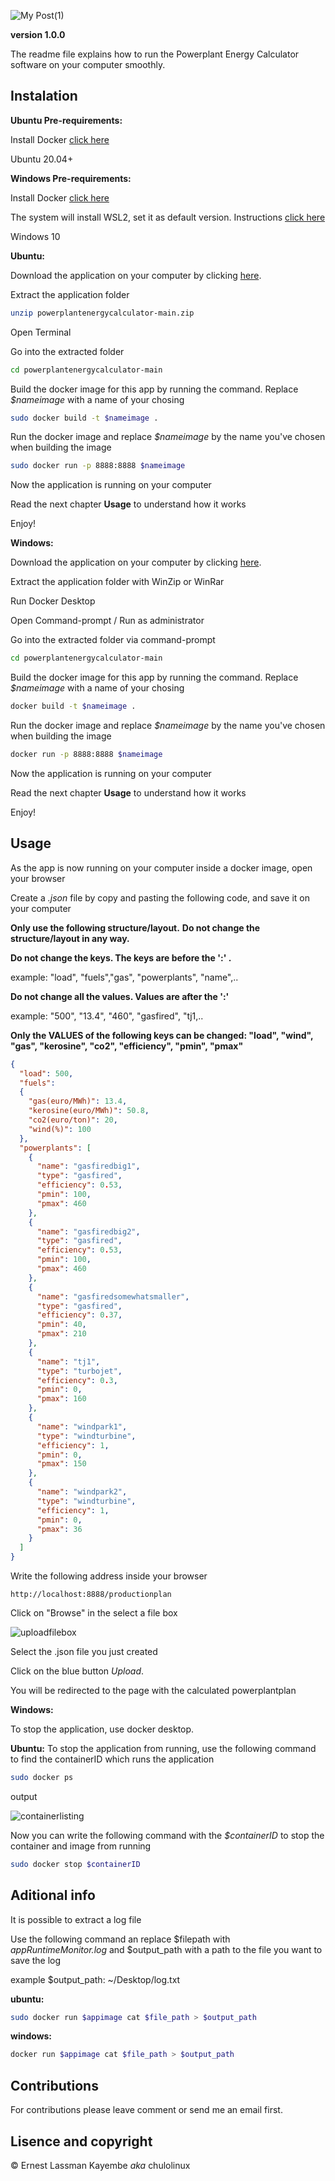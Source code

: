 ![My Post(1)](https://user-images.githubusercontent.com/65361748/120073861-6c55f000-c09a-11eb-82fd-58c42e8c02e2.png)


**version 1.0.0**

The readme file explains how to run the Powerplant Energy Calculator software on your computer smoothly.

## Instalation


**Ubuntu Pre-requirements:**

Install Docker [click here](https://docs.docker.com/engine/install/ubuntu/)

Ubuntu 20.04+

**Windows Pre-requirements:**

Install Docker [click here](https://docs.microsoft.com/en-us/virtualization/windowscontainers/quick-start/set-up-environment?tabs=Windows-10)

The system will install WSL2, set it as default version. Instructions [click here](https://docs.microsoft.com/en-us/windows/wsl/install-win10#step-4---download-the-linux-kernel-update-package)

Windows 10

**Ubuntu:**

Download the application on your computer by clicking [here](https://github.com/ernesto03/powerplantenergycalculator/archive/refs/heads/main.zip).

Extract the application folder
```sh
unzip powerplantenergycalculator-main.zip
```
Open Terminal

Go into the extracted folder
```sh
cd powerplantenergycalculator-main
```
Build the docker image for this app by running the command. Replace *$nameimage* with a name of your chosing
```sh
sudo docker build -t $nameimage .
```
Run the docker image and replace *$nameimage* by the name you've chosen when building the image
```sh
sudo docker run -p 8888:8888 $nameimage
```
Now the application is running on your computer

Read the next chapter **Usage** to understand how it works

Enjoy!

**Windows:**

Download the application on your computer by clicking [here](https://github.com/ernesto03/powerplantenergycalculator/archive/refs/heads/main.zip).

Extract the application folder with WinZip or WinRar

Run Docker Desktop

Open Command-prompt / Run as administrator

Go into the extracted folder via command-prompt
```sh
cd powerplantenergycalculator-main
```
Build the docker image for this app by running the command. Replace *$nameimage* with a name of your chosing
```sh
docker build -t $nameimage .
```
Run the docker image and replace *$nameimage* by the name you've chosen when building the image
```sh
docker run -p 8888:8888 $nameimage
```
Now the application is running on your computer

Read the next chapter **Usage** to understand how it works

Enjoy!

## Usage

As the app is now running on your computer inside a docker image, open your browser

Create a *.json* file by copy and pasting the following code, and save it on your computer

**Only use the following structure/layout.**
**Do not change the structure/layout in any way.**

**Do not change the keys. The keys are before the ':' .**

example: "load", "fuels","gas", "powerplants", "name",..

**Do not change all the values. Values are after the ':'**

example: "500", "13.4", "460", "gasfired", "tj1,..

**Only the VALUES of the following keys can be changed: "load", "wind", "gas", "kerosine", "co2", "efficiency", "pmin", "pmax"**

```json
{
  "load": 500,
  "fuels":
  {
    "gas(euro/MWh)": 13.4,
    "kerosine(euro/MWh)": 50.8,
    "co2(euro/ton)": 20,
    "wind(%)": 100
  },
  "powerplants": [
    {
      "name": "gasfiredbig1",
      "type": "gasfired",
      "efficiency": 0.53,
      "pmin": 100,
      "pmax": 460
    },
    {
      "name": "gasfiredbig2",
      "type": "gasfired",
      "efficiency": 0.53,
      "pmin": 100,
      "pmax": 460
    },
    {
      "name": "gasfiredsomewhatsmaller",
      "type": "gasfired",
      "efficiency": 0.37,
      "pmin": 40,
      "pmax": 210
    },
    {
      "name": "tj1",
      "type": "turbojet",
      "efficiency": 0.3,
      "pmin": 0,
      "pmax": 160
    },
    {
      "name": "windpark1",
      "type": "windturbine",
      "efficiency": 1,
      "pmin": 0,
      "pmax": 150
    },
    {
      "name": "windpark2",
      "type": "windturbine",
      "efficiency": 1,
      "pmin": 0,
      "pmax": 36
    }
  ]
}
```


Write the following address inside your browser 
```
http://localhost:8888/productionplan
```

Click on "Browse" in the select a file box

![uploadfilebox](https://user-images.githubusercontent.com/65361748/120082510-c28b5900-c0c3-11eb-89f7-a0065bb043b6.png)

Select the .json file you just created

Click on the blue button *Upload*.

You will be redirected to the page with the calculated powerplantplan

**Windows:**

To stop the application, use docker desktop.

**Ubuntu:**
To stop the application from running, use the following command to find the containerID which runs the application
```sh
sudo docker ps
```
output

![containerlisting](https://user-images.githubusercontent.com/65361748/120083887-32054680-c0cc-11eb-9314-0235fe99238d.png)

Now you can write the following command with the *$containerID* to stop the container and image from running
```sh
sudo docker stop $containerID
```
## Aditional info

It is possible to extract a log file

Use the following command an replace $filepath with *appRuntimeMonitor.log* and $output_path with a path to the file you want to save the log

example $output_path: ~/Desktop/log.txt

**ubuntu:**
```sh
sudo docker run $appimage cat $file_path > $output_path
```
**windows:**
```sh
docker run $appimage cat $file_path > $output_path
```

## Contributions

For contributions please leave comment or send me an email first.

## Lisence and copyright

© Ernest Lassman Kayembe *aka* chulolinux
